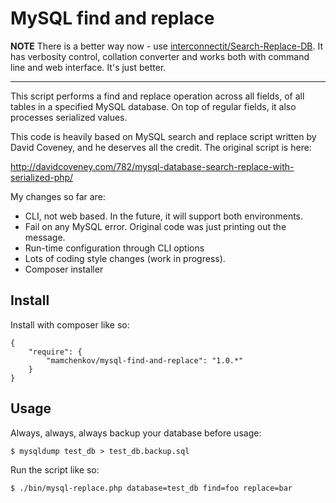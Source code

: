 MySQL find and replace
======================

**NOTE** There is a better way now - use [interconnectit/Search-Replace-DB](https://github.com/interconnectit/Search-Replace-DB).
It has verbosity control, collation converter and works both with command
line and web interface.  It's just better.

- - -

This script performs a find and replace operation across all fields, of all
tables in a specified MySQL database.  On top of regular fields, it also 
processes serialized values.

This code is heavily based on MySQL search and replace script written by 
David Coveney, and he deserves all the credit.  The original script is here:

http://davidcoveney.com/782/mysql-database-search-replace-with-serialized-php/

My changes so far are:

* CLI, not web based. In the future, it will support both environments.
* Fail on any MySQL error. Original code was just printing out the message.
* Run-time configuration through CLI options
* Lots of coding style changes (work in progress).
* Composer installer

Install
-------

Install with composer like so:

```
{
	"require": {
		"mamchenkov/mysql-find-and-replace": "1.0.*"
	}
}
```

Usage
-----

Always, always, always backup your database before usage:
```
$ mysqldump test_db > test_db.backup.sql
```

Run the script like so:

```
$ ./bin/mysql-replace.php database=test_db find=foo replace=bar
```

